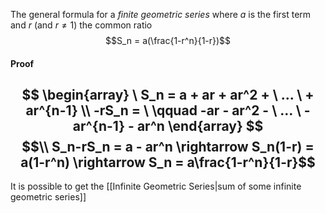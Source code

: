 The general formula for a *finite geometric series* where $a$ is the first term and $r$ (and $r \ne 1$)  the common ratio
$$S_n = a(\frac{1-r^n}{1-r})$$

#### Proof

$$
\begin{array}
\ S_n = a + ar + ar^2 + \ ... \ + ar^{n-1}
\\
-rS_n = \ \qquad -ar - ar^2 - \ ... \ - ar^{n-1} - ar^n
\end{array}
$$
$$\\
S_n-rS_n = a - ar^n \rightarrow S_n(1-r) = a(1-r^n) \rightarrow S_n = a\frac{1-r^n}{1-r}$$
---
It is possible to get the [[Infinite Geometric Series|sum of some infinite geometric series]] 


